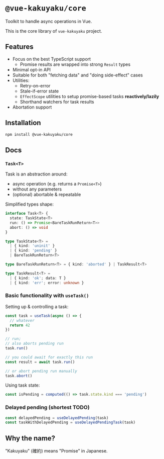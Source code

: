 # `@vue-kakuyaku/core`

Toolkit to handle async operations in Vue.

This is the core library of `vue-kakuyaku` project.

## Features

- Focus on the best TypeScript support
  - Promise results are wrapped into strong `Result` types
- Minimal opt-in API
- Suitable for both "fetching data" and "doing side-effect" cases
- Utilities:
  - Retry-on-error
  - Stale-if-error state
  - `EffectScope` utilities to setup promise-based tasks **reactively/lazily**
  - Shorthand watchers for task results
- Abortation support

## Installation

```bash
npm install @vue-kakuyaku/core
```

## Docs

### `Task<T>`

Task is an abstraction around:

- async operation (e.g. returns a `Promise<T>`)
- without any parameters
- (optional) abortable & repeatable

Simplified types shape:

```ts
interface Task<T> {
  state: TaskState<T>
  run: () => Promise<BareTaskRunReturn<T>>
  abort: () => void
}

type TaskState<T> =
  | { kind: 'uninit' }
  | { kind: 'pending' }
  | BareTaskRunReturn<T>

type BareTaskRunReturn<T> = { kind: 'aborted' } | TaskResult<T>

type TaskResult<T> =
  | { kind: 'ok'; data: T }
  | { kind: 'err'; error: unknown }
```

### Basic functionality with `useTask()`

Setting up & controlling a task:

```ts
const task = useTask(async () => {
  // whatever
  return 42
})

// run;
// also aborts pending run
task.run()

// you could await for exactly this run
const result = await task.run()

// or abort pending run manually
task.abort()
```

Using task state:

```ts
const isPending = computed(() => task.state.kind === 'pending')
```

### Delayed pending (shortest TODO)

```ts
const delayedPending = useDelayedPending(task)
const taskWithDelayedPending = useDelayedPendingTask(task)
```

## Why the name?

"Kakuyaku" (確約) means "Promise" in Japanese.
